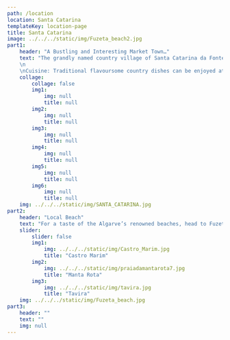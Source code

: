 ```yaml
---
path: /location
location: Santa Catarina
templateKey: location-page
title: Santa Catarina
image: ../../../static/img/Fuzeta_beach2.jpg
part1: 
    header: "A Bustling and Interesting Market Town…"
    text: "The grandly named country village of Santa Catarina da Fonte do Bispo sits in the rolling foothills of the Serra da Caldeirão, mid-distance between Tavira and São Brás de Alportel and only some 15km from the golden beaches at Fuzeta. Basic amenities including a well-stocked mini-market and a tempting café/bakery can be found at the heart of the village, home also the famed kilns producing Santa Caterina terracotta tiles, many of which adorn terraces and swimming pool surrounds across the Algarve.
    \n
    \nCuisine: Traditional flavoursome country dishes can be enjoyed at a handful of local eateries while a greater selection are but a short drive in any direction!"
    collage:
        collage: false
        img1: 
            img: null
            title: null
        img2: 
            img: null
            title: null
        img3: 
            img: null
            title: null
        img4: 
            img: null
            title: null
        img5: 
            img: null
            title: null
        img6: 
            img: null
            title: null
    img: ../../../static/img/SANTA_CATARINA.jpg
part2:
    header: "Local Beach"
    text: "For a taste of the Algarve’s renowned beaches, head to Fuzeta where both the lagoon side beach and the island beach, reached by short ferry crossing, will surely delight beach lovers for their stretches of dune backed sands lapped by the clear clean waters of the Atlantic."
    slider:
        slider: false
        img1: 
            img: ../../../static/img/Castro_Marim.jpg
            title: "Castro Marim"
        img2: 
            img: ../../../static/img/praiadamantarota7.jpg
            title: "Manta Rota"
        img3: 
            img: ../../../static/img/tavira.jpg
            title: "Tavira"
    img: ../../../static/img/Fuzeta_beach.jpg
part3:
    header: ""
    text: ""
    img: null
---
```

